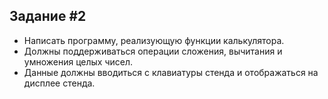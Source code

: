 ## Задание #2

*  Написать программу, реализующую функции калькулятора.
*  Должны поддерживаться операции сложения, вычитания и умножения целых чисел. 
*  Данные должны вводиться с клавиатуры стенда и отображаться на дисплее стенда.
